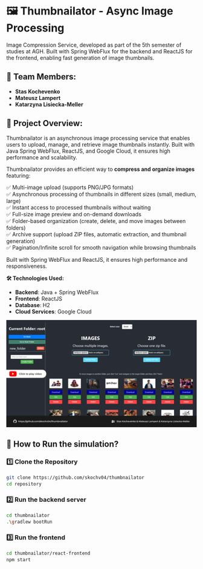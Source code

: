 # 🖼️ Thumbnailator - Async Image Processing

Image Compression Service, developed as part of the 5th semester of studies at AGH. Built with Spring WebFlux for the backend and ReactJS for the frontend, enabling fast generation of image thumbnails.

## 👥 Team Members:
- **Stas Kochevenko**  
- **Mateusz Lampert**
- **Katarzyna Lisiecka-Meller**

## 📌 Project Overview:
Thumbnailator is an asynchronous image processing service that enables users to upload, manage, and retrieve image thumbnails instantly. Built with Java Spring WebFlux, ReactJS, and Google Cloud, it ensures high performance and scalability.

Thumbnailator provides an efficient way to **compress and organize images** featuring:

✅ Multi-image upload (supports PNG/JPG formats)  
✅ Asynchronous processing of thumbnails in different sizes (small, medium, large)  
✅ Instant access to processed thumbnails without waiting  
✅ Full-size image preview and on-demand downloads  
✅ Folder-based organization (create, delete, and move images between folders)  
✅ Archive support (upload ZIP files, automatic extraction, and thumbnail generation)  
✅ Pagination/Infinite scroll for smooth navigation while browsing thumbnails

Built with Spring WebFlux and ReactJS, it ensures high performance and responsiveness.

**🛠️ Technologies Used:**
- **Backend**: Java + Spring WebFlux
- **Frontend**: ReactJS  
- **Database**: H2  
- **Cloud Services**: Google Cloud

[![baner](baner.png)](https://youtu.be/6R6HCzGG-Jo)

## 🚀 How to Run the simulation?

### 1️⃣ Clone the Repository
```bash
git clone https://github.com/skochv04/thumbnailator  
cd repository
```

### 2️⃣ Run the backend server
```bash
cd thumbnailator
.\gradlew bootRun
```

### 3️⃣ Run the frontend
```bash
cd thumbnailator/react-frontend
npm start
```
